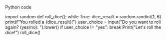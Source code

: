 Python code

import random 
def roll_dice():
  while True: 
       dice_result = random.randint(1, 6) 
       print(f"You rolled a {dice_result}!") 
       user_choice = input("Do you want to roll again? (yes/no): ").lower() 
       if user_choice != "yes":
            break 
      Print("Let's roll the dice!")
      roll_dice() 

